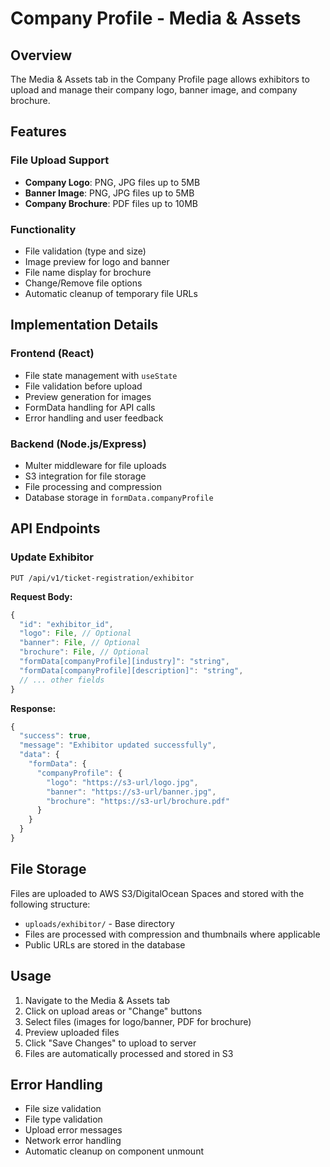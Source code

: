 # Company Profile - Media & Assets

## Overview
The Media & Assets tab in the Company Profile page allows exhibitors to upload and manage their company logo, banner image, and company brochure.

## Features

### File Upload Support
- **Company Logo**: PNG, JPG files up to 5MB
- **Banner Image**: PNG, JPG files up to 5MB  
- **Company Brochure**: PDF files up to 10MB

### Functionality
- File validation (type and size)
- Image preview for logo and banner
- File name display for brochure
- Change/Remove file options
- Automatic cleanup of temporary file URLs

## Implementation Details

### Frontend (React)
- File state management with `useState`
- File validation before upload
- Preview generation for images
- FormData handling for API calls
- Error handling and user feedback

### Backend (Node.js/Express)
- Multer middleware for file uploads
- S3 integration for file storage
- File processing and compression
- Database storage in `formData.companyProfile`

## API Endpoints

### Update Exhibitor
```
PUT /api/v1/ticket-registration/exhibitor
```

**Request Body:**
```javascript
{
  "id": "exhibitor_id",
  "logo": File, // Optional
  "banner": File, // Optional  
  "brochure": File, // Optional
  "formData[companyProfile][industry]": "string",
  "formData[companyProfile][description]": "string",
  // ... other fields
}
```

**Response:**
```javascript
{
  "success": true,
  "message": "Exhibitor updated successfully",
  "data": {
    "formData": {
      "companyProfile": {
        "logo": "https://s3-url/logo.jpg",
        "banner": "https://s3-url/banner.jpg", 
        "brochure": "https://s3-url/brochure.pdf"
      }
    }
  }
}
```

## File Storage
Files are uploaded to AWS S3/DigitalOcean Spaces and stored with the following structure:
- `uploads/exhibitor/` - Base directory
- Files are processed with compression and thumbnails where applicable
- Public URLs are stored in the database

## Usage
1. Navigate to the Media & Assets tab
2. Click on upload areas or "Change" buttons
3. Select files (images for logo/banner, PDF for brochure)
4. Preview uploaded files
5. Click "Save Changes" to upload to server
6. Files are automatically processed and stored in S3

## Error Handling
- File size validation
- File type validation  
- Upload error messages
- Network error handling
- Automatic cleanup on component unmount 